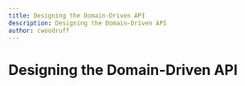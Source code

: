 ```yaml
---
title: Designing the Domain-Driven API
description: Designing the Domain-Driven API
author: cwoodruff
---
```

# Designing the Domain-Driven API